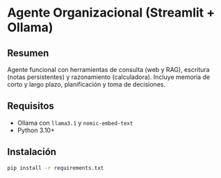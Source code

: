 # Agente Organizacional (Streamlit + Ollama)

## Resumen
Agente funcional con herramientas de consulta (web y RAG), escritura (notas persistentes) y razonamiento (calculadora). Incluye memoria de corto y largo plazo, planificación y toma de decisiones.

## Requisitos
- Ollama con `llama3.1` y `nomic-embed-text`
- Python 3.10+

## Instalación
```bash
pip install -r requirements.txt

